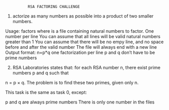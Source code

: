               RSA FACTORING CHALLENGE


1. actorize as many numbers as possible into a product of two smaller numbers.

Usage: factors <file>
where <file> is a file containing natural numbers to factor.
One number per line
You can assume that all lines will be valid natural numbers greater than 1
You can assume that there will be no empy line, and no space before and after the valid number
The file will always end with a new line
Output format: n=p*q
one factorization per line
p and q don’t have to be prime numbers


2. RSA Laboratories states that: for each RSA number n, there exist prime numbers p and q such that

n = p × q. The problem is to find these two primes, given only n.

This task is the same as task 0, except:

p and q are always prime numbers
There is only one number in the files
